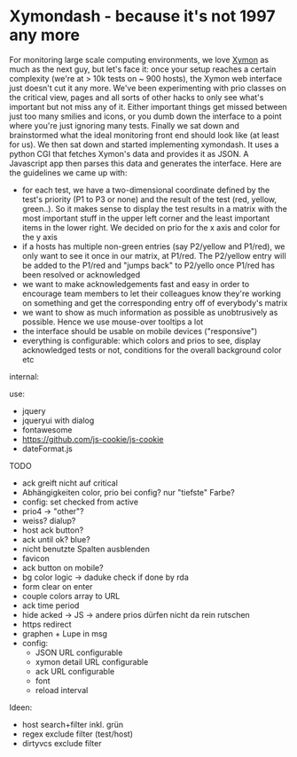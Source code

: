 Xymondash - because it's not 1997 any more
==========================================

For monitoring large scale computing environments, we love <a href="https://www.xymon.com/">Xymon</a> as much as the next guy, but let's face it: once your setup reaches a certain complexity (we're at > 10k tests on ~ 900 hosts), the Xymon web interface just doesn't cut it any more. We've been experimenting with prio classes on the critical view, pages and all sorts of other hacks to only see what's important but not miss any of it. Either important things get missed between just too many smilies and icons, or you dumb down the interface to a point where you're just ignoring many tests. Finally we sat down and brainstormed what the ideal monitoring front end should look like (at least for us). We then sat down and started implementing xymondash. It uses a python CGI that fetches Xymon's data and provides it as JSON. A Javascript app then parses this data and generates the interface. Here are the guidelines we came up with:

  * for each test, we have a two-dimensional coordinate defined by the test's priority (P1 to P3 or none) and the result of the test (red, yellow, green..). So it makes sense to display the test results in a matrix with the most important stuff in the upper left corner and the least important items in the lower right. We decided on prio for the x axis and color for the y axis
  * if a hosts has multiple non-green entries (say P2/yellow and P1/red), we only want to see it once in our matrix, at P1/red. The P2/yellow entry will be added to the P1/red and "jumps back" to P2/yello once P1/red has been resolved or acknowledged
  * we want to make acknowledgements fast and easy in order to encourage team members to let their colleagues know they're working on something and get the corresponding entry off of everybody's matrix
  * we want to show as much information as possible as unobtrusively as possible. Hence we use mouse-over tooltips a lot
  * the interface should be usable on mobile devices ("responsive")
  * everything is configurable: which colors and prios to see, display acknowledged tests or not, conditions for the overall background color etc



internal:

use:
  * jquery
  * jqueryui with dialog
  * fontawesome
  * https://github.com/js-cookie/js-cookie
  * dateFormat.js

TODO
  * ack greift nicht auf critical
  * Abhängigkeiten color, prio bei config? nur "tiefste" Farbe?
  * config: set checked from active
  * prio4 -> "other"?
  * weiss? dialup?
  * host ack button?
  * ack until ok? blue?
  * nicht benutzte Spalten ausblenden
  * favicon
  * ack button on mobile?
  * bg color logic -> daduke check if done by rda
  * form clear on enter
  * couple colors array to URL
  * ack time period
  * hide acked -> JS -> andere prios dürfen nicht da rein rutschen
  * https redirect
  * graphen + Lupe in msg
  * config:
    * JSON URL configurable
    * xymon detail URL configurable
    * ack URL configurable
    * font
    * reload interval

Ideen:
  * host search+filter inkl. grün
  * regex exclude filter (test/host)
  * dirtyvcs exclude filter
